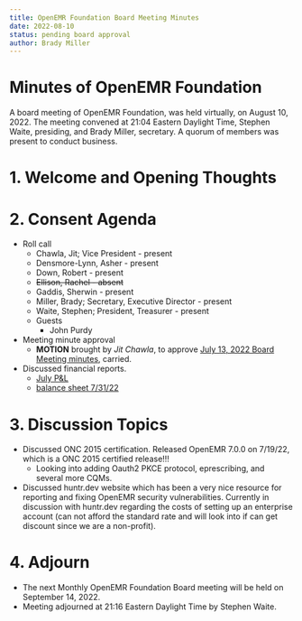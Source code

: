 ```yaml
---
title: OpenEMR Foundation Board Meeting Minutes
date: 2022-08-10
status: pending board approval
author: Brady Miller
---
```


# Minutes of OpenEMR Foundation

A board meeting of OpenEMR Foundation, was held virtually, on August 10, 2022. The meeting
convened at 21:04 Eastern Daylight Time, Stephen Waite, presiding, and Brady Miller, secretary.
A quorum of members was present to conduct business.

# 1. Welcome and Opening Thoughts

# 2. Consent Agenda
  - Roll call
    - Chawla, Jit; Vice President - present
    - Densmore-Lynn, Asher - present
    - Down, Robert - present
    - ~~Ellison, Rachel - absent~~
    - Gaddis, Sherwin - present
    - Miller, Brady; Secretary, Executive Director - present
    - Waite, Stephen; President, Treasurer - present
    - Guests
      - John Purdy
  - Meeting minute approval
    - **MOTION** brought by _Jit Chawla_, to approve [July 13, 2022 Board Meeting minutes](https://github.com/openemr/foundation-minutes/blob/master/2022-07-13-Board.md), carried.
  - Discussed financial reports.
    - [July P&L](https://community.open-emr.org/uploads/short-url/A5CDpe9uFCF6W1REbcMHEVYA4lp.pdf)
    - [balance sheet 7/31/22](https://community.open-emr.org/uploads/short-url/h4ItflhOfuPKw4aSi7JGwDVuvZt.pdf)

# 3. Discussion Topics
  - Discussed ONC 2015 certification. Released OpenEMR 7.0.0 on 7/19/22, which is a ONC 2015 certified release!!!
    - Looking into adding Oauth2 PKCE protocol, eprescribing, and several more CQMs. 
  - Discussed huntr.dev website which has been a very nice resource for reporting and fixing OpenEMR security vulnerabilities. Currently in discussion with huntr.dev regarding the costs of setting up an enterprise account (can not afford the standard rate and will look into if can get discount since we are a non-profit).

# 4. Adjourn
  - The next Monthly OpenEMR Foundation Board meeting will be held on September 14, 2022.
  - Meeting adjourned at 21:16 Eastern Daylight Time by Stephen Waite.
  
